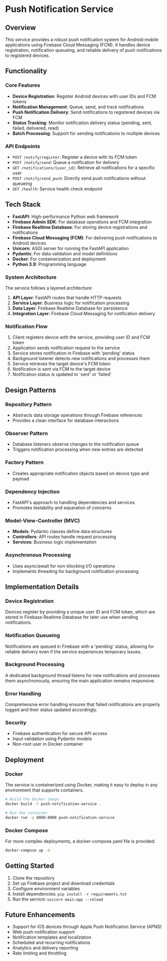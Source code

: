 # Push Notification Service

## Overview

This service provides a robust push notification system for Android mobile applications using Firebase Cloud Messaging (FCM). It handles device registration, notification queueing, and reliable delivery of push notifications to registered devices.

## Functionality

### Core Features

- **Device Registration**: Register Android devices with user IDs and FCM tokens
- **Notification Management**: Queue, send, and track notifications
- **Push Notification Delivery**: Send notifications to registered devices via FCM
- **Status Tracking**: Monitor notification delivery status (pending, sent, failed, delivered, read)
- **Batch Processing**: Support for sending notifications to multiple devices

### API Endpoints

- `POST /notify/register`: Register a device with its FCM token
- `POST /notify/send`: Queue a notification for delivery
- `GET /notifications/{user_id}`: Retrieve all notifications for a specific user
- `POST /notify/send_push`: Directly send push notifications without queueing
- `GET /health`: Service health check endpoint

## Tech Stack

- **FastAPI**: High-performance Python web framework
- **Firebase Admin SDK**: For database operations and FCM integration
- **Firebase Realtime Database**: For storing device registrations and notifications
- **Firebase Cloud Messaging (FCM)**: For delivering push notifications to Android devices
- **Uvicorn**: ASGI server for running the FastAPI application
- **Pydantic**: For data validation and model definitions
- **Docker**: For containerization and deployment
- **Python 3.9**: Programming language

### System Architecture

The service follows a layered architecture:

1. **API Layer**: FastAPI routes that handle HTTP requests
2. **Service Layer**: Business logic for notification processing
3. **Data Layer**: Firebase Realtime Database for persistence
4. **Integration Layer**: Firebase Cloud Messaging for notification delivery

### Notification Flow

1. Client registers device with the service, providing user ID and FCM token
2. Application sends notification request to the service
3. Service stores notification in Firebase with 'pending' status
4. Background listener detects new notifications and processes them
5. Service retrieves the target device's FCM token
6. Notification is sent via FCM to the target device
7. Notification status is updated to 'sent' or 'failed'

## Design Patterns

### Repository Pattern
- Abstracts data storage operations through Firebase references
- Provides a clean interface for database interactions

### Observer Pattern
- Database listeners observe changes to the notification queue
- Triggers notification processing when new entries are detected

### Factory Pattern
- Creates appropriate notification objects based on device type and payload

### Dependency Injection
- FastAPI's approach to handling dependencies and services
- Promotes testability and separation of concerns

### Model-View-Controller (MVC)
- **Models**: Pydantic classes define data structures
- **Controllers**: API routes handle request processing
- **Services**: Business logic implementation

### Asynchronous Processing
- Uses async/await for non-blocking I/O operations
- Implements threading for background notification processing

## Implementation Details

### Device Registration
Devices register by providing a unique user ID and FCM token, which are stored in Firebase Realtime Database for later use when sending notifications.

### Notification Queueing
Notifications are queued in Firebase with a 'pending' status, allowing for reliable delivery even if the service experiences temporary issues.

### Background Processing
A dedicated background thread listens for new notifications and processes them asynchronously, ensuring the main application remains responsive.

### Error Handling
Comprehensive error handling ensures that failed notifications are properly logged and their status updated accordingly.

### Security
- Firebase authentication for secure API access
- Input validation using Pydantic models
- Non-root user in Docker container

## Deployment

### Docker
The service is containerized using Docker, making it easy to deploy in any environment that supports containers.

```bash
# Build the Docker image
docker build -t push-notification-service .

# Run the container
docker run -p 8000:8000 push-notification-service
```

### Docker Compose
For more complex deployments, a docker-compose.yaml file is provided:

```bash
docker-compose up -d
```

## Getting Started

1. Clone the repository
2. Set up Firebase project and download credentials
3. Configure environment variables
4. Install dependencies: `pip install -r requirements.txt`
5. Run the service: `uvicorn main:app --reload`

## Future Enhancements

- Support for iOS devices through Apple Push Notification Service (APNS)
- Web push notification support
- Notification templates and localization
- Scheduled and recurring notifications
- Analytics and delivery reporting
- Rate limiting and throttling